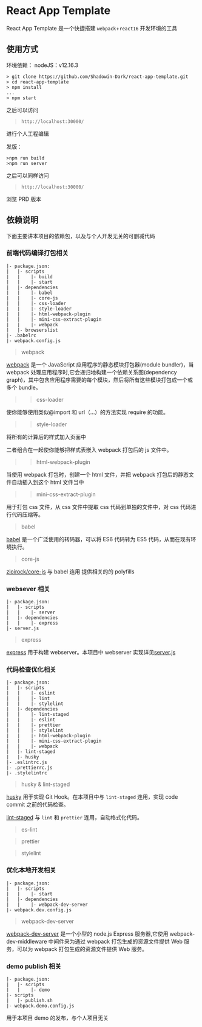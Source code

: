 # React App Template

React App Template 是一个快捷搭建 `webpack`+`react16` 开发环境的工具

## 使用方式

环境依赖：
nodeJS：v12.16.3

```console
> git clone https://github.com/Shadowin-Dark/react-app-template.git
> cd react-app-template
> npm install
...
> npm start
```

之后可以访问

> `http://localhost:30000/`

进行个人工程编辑

发版：

```console
>npm run build
>npm run server
```

之后可以同样访问

> `http://localhost:30000/`

浏览 PRD 版本

## 依赖说明

下面主要讲本项目的依赖包，以及与个人开发无关的可删减代码

### 前端代码编译打包相关

```code
|- package.json:
|   |- scripts
|   |    |- build
|   |    |- start
|   |- dependencies
|   |    |- babel
|   |    |- core-js
|   |    |- css-loader
|   |    |- style-loader
|   |    |- html-webpack-plugin
|   |    |- mini-css-extract-plugin
|   |    |- webpack
|   |- browserslist
|- .babelrc
|- webpack.config.js
```

> webpack

[webpack](https://webpack.js.org/) 是一个 JavaScript 应用程序的静态模块打包器(module bundler)，当 webpack 处理应用程序时,它会递归地构建一个依赖关系图(dependency graph)，其中包含应用程序需要的每个模块，然后将所有这些模块打包成一个或多个 bundle。

> > css-loader

使你能够使用类似@import 和 url（…）的方法实现 require 的功能。

> > style-loader

将所有的计算后的样式加入页面中

二者组合在一起使你能够把样式表嵌入 webpack 打包后的 js 文件中。

> > html-webpack-plugin

当使用 webpack 打包时，创建一个 html 文件，并把 webpack 打包后的静态文件自动插入到这个 html 文件当中

> > mini-css-extract-plugin

用于打包 css 文件，从 css 文件中提取 css 代码到单独的文件中，对 css 代码进行代码压缩等。

> babel

[babel](https://babeljs.io/) 是一个广泛使用的转码器，可以将 ES6 代码转为 ES5 代码，从而在现有环境执行。

> core-js

[zloirock/core-js](https://github.com/zloirock/core-js) 与 babel 连用 提供相关的的 polyfills

### websever 相关

```code
|- package.json:
|   |- scripts
|   |    |- server
|   |- dependencies
|   |    |- express
|- server.js
```

> express

[express](https://www.npmjs.com/package/express) 用于构建 webserver。本项目中 webserver 实现详见[server.js](https://github.com/Shadowin-Dark/react-app-template/blob/master/server.js)

### 代码检查优化相关

```code
|- package.json:
|   |- scripts
|   |    |- eslint
|   |    |- lint
|   |    |- stylelint
|   |- dependencies
|   |    |- lint-staged
|   |    |- eslint
|   |    |- prettier
|   |    |- stylelint
|   |    |- html-webpack-plugin
|   |    |- mini-css-extract-plugin
|   |    |- webpack
|   |- lint-staged
|   |- husky
|- .eslintrc.js
|- .prettierrc.js
|- .stylelintrc
```

> husky & lint-staged

[husky](https://www.npmjs.com/package/husky) 用于实现 Git Hook。在本项目中与 `lint-staged` 连用，实现 code commit 之前的代码检查。

[lint-staged](https://www.npmjs.com/package/lint-staged) 与 `lint` 和 `prettier` 连用，自动格式化代码。

> es-lint

> prettier

> stylelint

### 优化本地开发相关

```code
|- package.json:
|   |- scripts
|   |    |- start
|   |- dependencies
|   |    |- webpack-dev-server
|- webpack.dev.config.js
```

> webpack-dev-server

[webpack-dev-server](https://webpack.js.org/configuration/dev-server/) 是一个小型的 node.js Express 服务器,它使用 webpack-dev-middleware 中间件来为通过 webpack 打包生成的资源文件提供 Web 服务，可以为 webpack 打包生成的资源文件提供 Web 服务。

### demo publish 相关

```code
|- package.json:
|   |- scripts
|   |    |- demo
|- scripts
|   |- publish.sh
|- webpack.demo.config.js
```

用于本项目 demo 的发布，与个人项目无关
